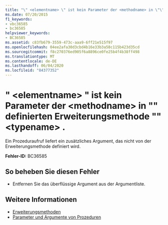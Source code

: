 ```yaml
---
title: "\" <elementname> \" ist kein Parameter der <methodname> in \"\" definierten Erweiterungsmethode \"\" <typename> ."
ms.date: 07/20/2015
f1_keywords:
- vbc36585
- bc36585
helpviewer_keywords:
- BC36585
ms.assetid: c83fb679-3559-473c-aaa9-6ff21e515f97
ms.openlocfilehash: 04ee2afa30d3cbd4b16e33b3a58c115b423d35cd
ms.sourcegitcommit: f8c270376ed905f6a8896ce0fe25b4f4b38ff498
ms.translationtype: MT
ms.contentlocale: de-DE
ms.lasthandoff: 06/04/2020
ms.locfileid: "84377352"
---
```

# <a name="elementname-is-not-a-parameter-of-extension-method-methodname-defined-in-typename"></a>" \<elementname> " ist kein Parameter der \<methodname> in "" definierten Erweiterungsmethode "" \<typename> .
Ein Prozeduraufruf liefert ein zusätzliches Argument, das nicht von der Erweiterungsmethode definiert wird.  
  
 **Fehler-ID:** BC36585  
  
## <a name="to-correct-this-error"></a>So beheben Sie diesen Fehler  
  
- Entfernen Sie das überflüssige Argument aus der Argumentliste.  
  
## <a name="see-also"></a>Weitere Informationen

- [Erweiterungsmethoden](../programming-guide/language-features/procedures/extension-methods.md)
- [Parameter und Argumente von Prozeduren](../programming-guide/language-features/procedures/procedure-parameters-and-arguments.md)
